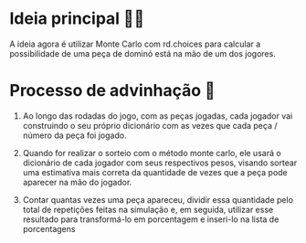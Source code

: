 # Ideia principal 👨‍💻

A ideia agora é utilizar Monte Carlo com rd.choices para calcular a possibilidade de uma peça de dominó está na mão de um dos jogores. 

# Processo de advinhação 🔮

1. Ao longo das rodadas do jogo, com as peças jogadas, cada jogador vai construindo o seu próprio dicionário com as vezes que cada peça / número da peça foi jogado.

2. Quando for realizar o sorteio com o método monte carlo, ele usará o dicionário de cada jogador com seus respectivos pesos, visando sortear uma estimativa mais correta da quantidade de vezes que a peça pode aparecer na mão do jogador.

3. Contar quantas vezes uma peça apareceu, dividir essa quantidade pelo total de repetições feitas na simulação e, em seguida, utilizar esse resultado para transformá-lo em porcentagem e inseri-lo na lista de porcentagens
